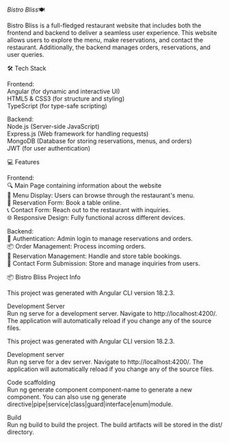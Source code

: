 *Bistro Bliss*🍽️

Bistro Bliss is a full-fledged restaurant website that includes both the frontend and backend to deliver a seamless user experience. This website allows users to explore the menu, make reservations, and contact the restaurant. Additionally, the backend manages orders, reservations, and user queries.

🛠️ Tech Stack

Frontend:             
Angular (for dynamic and interactive UI)         
HTML5 & CSS3 (for structure and styling)                      
TypeScript (for type-safe scripting)          

Backend:             
Node.js (Server-side JavaScript)        
Express.js (Web framework for handling requests)                
MongoDB (Database for storing reservations, menus, and orders)                 
JWT (for user authentication)

💻 Features

Frontend:                    
🔍 Main Page containing information about the website                 
📖 Menu Display: Users can browse through the restaurant's menu.                   
📝 Reservation Form: Book a table online.                      
📞 Contact Form: Reach out to the restaurant with inquiries.                  
🌐 Responsive Design: Fully functional across different devices.

Backend:                      
🔐 Authentication: Admin login to manage reservations and orders.                 
📦 Order Management: Process incoming orders.                 
📅 Reservation Management: Handle and store table bookings.                   
📨 Contact Form Submission: Store and manage inquiries from users.

📦 Bistro Bliss Project Info

This project was generated with Angular CLI version 18.2.3.

Development Server               
Run ng serve for a development server. Navigate to http://localhost:4200/. The application will automatically reload if you change any of the source files.

This project was generated with Angular CLI version 18.2.3.

Development server                
Run ng serve for a dev server. Navigate to http://localhost:4200/. The application will automatically reload if you change any of the source files.

Code scaffolding               
Run ng generate component component-name to generate a new component. You can also use ng generate directive|pipe|service|class|guard|interface|enum|module.

Build                  
Run ng build to build the project. The build artifacts will be stored in the dist/ directory.

